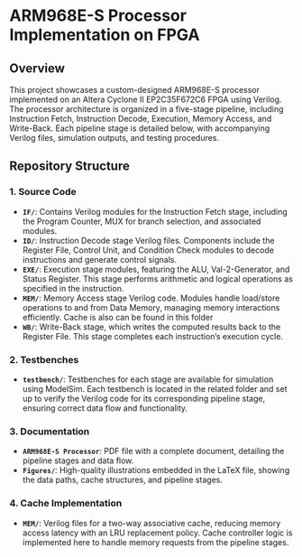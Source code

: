 # ARM968E-S Processor Implementation on FPGA

## Overview

This project showcases a custom-designed ARM968E-S processor implemented on an Altera Cyclone II EP2C35F672C6 FPGA using Verilog. The processor architecture is organized in a five-stage pipeline, including Instruction Fetch, Instruction Decode, Execution, Memory Access, and Write-Back. Each pipeline stage is detailed below, with accompanying Verilog files, simulation outputs, and testing procedures.

## Repository Structure

### 1. **Source Code**
   - **`IF/`**: Contains Verilog modules for the Instruction Fetch stage, including the Program Counter, MUX for branch selection, and associated modules.
   - **`ID/`**: Instruction Decode stage Verilog files. Components include the Register File, Control Unit, and Condition Check modules to decode instructions and generate control signals.
   - **`EXE/`**: Execution stage modules, featuring the ALU, Val-2-Generator, and Status Register. This stage performs arithmetic and logical operations as specified in the instruction.
   - **`MEM/`**: Memory Access stage Verilog code. Modules handle load/store operations to and from Data Memory, managing memory interactions efficiently. Cache is also can be found in this folder
   - **`WB/`**: Write-Back stage, which writes the computed results back to the Register File. This stage completes each instruction’s execution cycle.

### 2. **Testbenches**
   - **`testbench/`**: Testbenches for each stage are available for simulation using ModelSim. Each testbench is located in the related folder and set up to verify the Verilog code for its corresponding pipeline stage, ensuring correct data flow and functionality.
### 3. **Documentation**
  - **`ARM968E-S Processor`**: PDF file with a complete document, detailing the pipeline stages and data flow.
  - **`Figures/`**: High-quality illustrations embedded in the LaTeX file, showing the data paths, cache structures, and pipeline stages.
     
### 4. **Cache Implementation**
   - **`MEM/`**: Verilog files for a two-way associative cache, reducing memory access latency with an LRU replacement policy. Cache controller logic is implemented here to handle memory requests from the pipeline stages.

